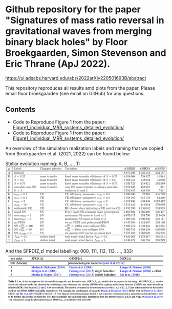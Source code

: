 # Github repository for the paper "Signatures of mass ratio reversal in gravitational waves from merging binary black holes" by Floor Broekgaarden, Simon Stevenson and Eric Thrane (ApJ 2022). 

https://ui.adsabs.harvard.edu/abs/2022arXiv220501693B/abstract



This repository reproduces all results amd plots from the paper. Please email floor broekgaarden (see email on GitHub) for any questions. 




## Contents 

 - Code to Reproduce Figure 1 from the paper: [Figure1_individual_MRR_systems_detailed_evolution/](Figure1_individual_MRR_systems_detailed_evolution/Individual_System_Evolution_and_MRR_Statistics.ipynb) 
 - Code to Reproduce Figure 1 from the paper: [Figure1_individual_MRR_systems_detailed_evolution/](Figure2_MRR_Rates_For_All_Models/MRR_Rates_Intrinsic_and_Detectable_summary.ipynb) 



An overview of the simulation realization labels and naming that we copied from Broekgaarden et al. (2021, 2022) can be found below: 

Stellar evolution naming: A, B, ..., T:
![alt text](https://github.com/FloorBroekgaarden/MRR_Project/blob/main/otherFiles/DCO_table_detailed.png?raw=true)




And the SFRD(Z,z) model labelling: 000, 111, 112, 113, ..., 333:
![alt text](https://github.com/FloorBroekgaarden/MRR_Project/blob/main/otherFiles/SFRD_table.png?raw=true)


